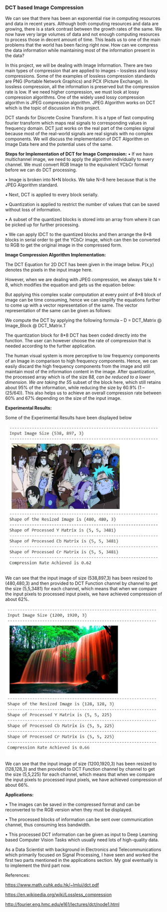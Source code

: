 ### DCT based Image Compression 
We can see that there has been an exponential rise in computing resources and data in recent years. Although both computing resources and data are growing, there is a stark contrast between the growth rates of the same. We now have very large volumes of data and not enough computing resources to process those in decent amount of time. This leads us to one of the main problems that the world has been facing right now. How can we compress the data information while maintaining most of the information present in the data? 

In this project, we will be dealing with Image Information. There are two main types of compression that are applied to images – lossless and lossy compressions. Some of the examples of lossless compression standards are PNG (Portable Network Graphics) and PCX (Picture Exchange). In lossless compression, all the information is preserved but the compression rate is low. If we need higher compression, we must look at lossy compression algorithms. One of the widely used lossy compression algorithm is JPEG compression algorithm. JPEG Algorithm works on DCT which is the topic of discussion in this project. 

DCT stands for Discrete Cosine Transform. It is a type of fast computing fourier transform which maps real signals to corresponding values in frequency domain. DCT just works on the real part of the complex signal because most of the real-world signals are real signals with no complex components. We will discuss the implementation of DCT Algorithm on Image Data here and the potential uses of the same.


**Steps for Implementation of DCT for Image Compression:**
•	If we have multichannel image, we need to apply the algorithm individually to every channel. We must convert RGB Image to the equivalent YCbCr format before we can do DCT processing. 

•	Image is broken into N*N blocks. We take N=8 here because that is the JPEG Algorithm standard.

•	Next, DCT is applied to every block serially.

•	Quantization is applied to restrict the number of values that can be saved without loss of information.

•	A subset of the quantized blocks is stored into an array from where it can be picked up for further processing.

•	We can apply IDCT to the quantized blocks and then arrange the 8*8 blocks in serial order to get the YCbCr image, which can then be converted to RGB to get the original image in the compressed form.


**Image Compression Algorithm Implementation:**

The DCT Equation for 2D DCT has been given in the image below. P(x,y) denotes the pixels in the input image here. 

However, when we are dealing with JPEG compression, we always take N = 8, which modifies the equation and gets us the equation below:

But applying this complex scalar computation at every point of 8*8 block of image can be time consuming, hence we can simplify the equations further to come up with a vector representation of the same. The vector representation of the same can be given as follows:

We compute the DCT by applying the following formula – 
D = DCT_Matrix @ Image_Block @ DCT_Matrix.T

The quantization block for 8*8 DCT has been coded directly into the function. The user can however choose the rate of compression that is needed according to the further application. 

The human visual system is more perceptive to low frequency components of an Image in comparison to high frequency components. Hence, we can easily discard the high frequency components from the image and still maintain most of the information content in the image. After quantization, the processed array which is of the size 8*8, can be reduced to a lower dimension. We are taking the 5*5 subset of the block here, which still retains about 95% of the information, while reducing the size by 60.9% (1 – (25/64)). This also helps us to achieve an overall compression rate between 60% and 67% depending on the size of the input image.

**Experimental Results:**

Some of the Experimental Results have been displayed below 

![Experimental Result 1](https://github.com/ojaashampiholi/DCT_Analysis/blob/main/results/result_1.JPG?raw=true)

We can see that the input image of size (538,897,3) has been resized to (480,480,3) and then provided to DCT Function channel by channel to get the size (5,5,3481) for each channel, which means that when we compare the input pixels to processed input pixels, we have achieved compression of about 62%.

![Experimental Result 4](https://github.com/ojaashampiholi/DCT_Analysis/blob/main/results/result_4.JPG?raw=true)

We can see that the input image of size (1200,1920,3) has been resized to (128,128,3) and then provided to DCT Function channel by channel to get the size (5,5,225) for each channel, which means that when we compare the input pixels to processed input pixels, we have achieved compression of about 66%.

**Applications:**

•	The images can be saved in the compressed format and can be reconverted to the RGB version when they must be displayed.

•	The processed blocks of information can be sent over communication channel, thus consuming less bandwidth.

•	This processed DCT information can be given as input to Deep Learning based Computer Vision Tasks which usually need lots of high-quality data. 


As a Data Scientist with background in Electronics and Telecommunications which primarily focused on Signal Processing, I have seen and worked the first two parts mentioned in the applications section. My goal eventually is to implement the third part now.

References:

https://www.math.cuhk.edu.hk/~lmlui/dct.pdf

https://en.wikipedia.org/wiki/Lossless_compression

http://fourier.eng.hmc.edu/e161/lectures/dct/node1.html
